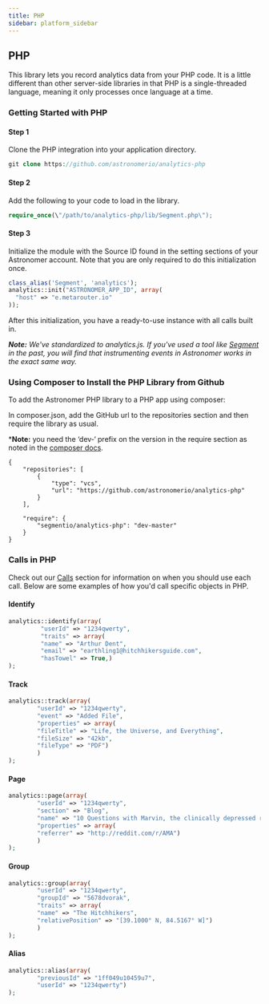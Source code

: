 ```yaml
---
title: PHP
sidebar: platform_sidebar
---
```



## PHP

This library lets you record analytics data from your PHP code. It is a little different than other server-side libraries in that PHP is a single-threaded language, meaning it only processes once language at a time.

### Getting Started with PHP

#### Step 1

Clone the PHP integration into your application directory.

```php
git clone https://github.com/astronomerio/analytics-php
```

#### Step 2

Add the following to your code to load in the library.

```php
require_once(\"/path/to/analytics-php/lib/Segment.php\");
```

#### Step 3

Initialize the module with the Source ID found in the setting sections of your Astronomer account. Note that you are only required to do this initialization once.

```php
class_alias('Segment', 'analytics');
analytics::init("ASTRONOMER_APP_ID", array(
  "host" => "e.metarouter.io"
));
```

After this initialization, you have a ready-to-use instance with all calls built in.

***Note:** We've standardized to analytics.js. If you've used a tool like [Segment](https://segment.com/) in the past, you will find that instrumenting events in Astronomer works in the exact same way.*


### Using Composer to Install the PHP Library from Github

To add the Astronomer PHP library to a PHP app using composer:

In composer.json, add the GitHub url to the repositories section and then require the library as usual.

***Note:** you need the ‘dev-‘ prefix on the version in the require section as noted in the [composer docs](https://getcomposer.org/doc/05-repositories.md#loading-a-package-from-a-vcs-repository).

```
{
    "repositories": [
        {
            "type": "vcs",
            "url": "https://github.com/astronomerio/analytics-php"
        }
    ],

    "require": {
        "segmentio/analytics-php": "dev-master"
    }
}

```

### Calls in PHP

Check out our [Calls](../calls.md) section for information on when you should use each call. Below are some examples of how you'd call specific objects in PHP.

#### Identify

```php
analytics::identify(array(
         "userId" => "1234qwerty",
         "traits" => array(
         "name" => "Arthur Dent",
         "email" => "earthling1@hitchhikersguide.com",
         "hasTowel" => True,)
);
```

#### Track

```php
analytics::track(array(
        "userId" => "1234qwerty",
        "event" => "Added File",
        "properties" => array(
        "fileTitle" => "Life, the Universe, and Everything",
        "fileSize" => "42kb",
        "fileType" => "PDF")
        )
);
```

#### Page

```php
analytics::page(array(
        "userId" => "1234qwerty",
        "section" => "Blog",
        "name" => "10 Questions with Marvin, the clinically depressed robot",
        "properties" => array(
        "referrer" => "http://reddit.com/r/AMA")
        )
);
```

#### Group

```php
analytics::group(array(
        "userId" => "1234qwerty",
        "groupId" => "5678dvorak",
        "traits" => array(
        "name" => "The Hitchhikers",
        "relativePosition" => "[39.1000° N, 84.5167° W]")
        )
);
```

#### Alias

```php
analytics::alias(array(
        "previousId" => "1ff049u10459u7",
        "userId" => "1234qwerty")
);
```
